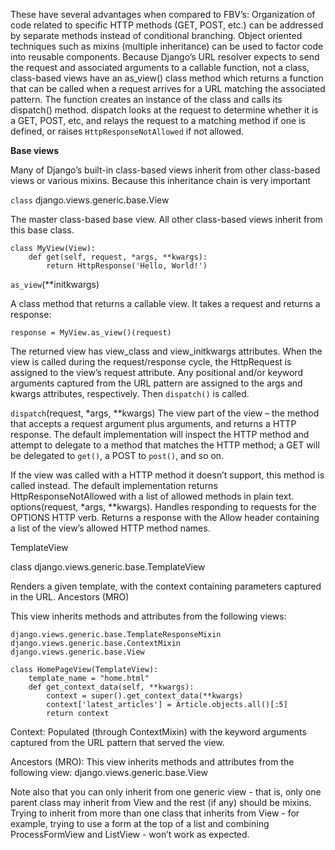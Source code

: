 These have several advantages when compared to FBV’s:
Organization of code related to specific HTTP methods (GET, POST, etc.) can be addressed by separate methods instead of conditional branching. 
Object oriented techniques such as mixins (multiple inheritance) can be used to factor code into reusable components. 
Because Django’s URL resolver expects to send the request and associated arguments to a callable function, not a class, class-based views have an as_view() class method which returns a function that can be called when a request arrives for a URL matching the associated pattern. The function creates an instance of the class and calls its dispatch() method. dispatch looks at the request to determine whether it is a GET, POST, etc, and relays the request to a matching method if one is defined, or raises `HttpResponseNotAllowed` if not allowed.

**Base views**

Many of Django’s built-in class-based views inherit from other class-based views or various mixins. Because this inheritance chain is very important 

`class` django.views.generic.base.View

The master class-based base view. All other class-based views inherit from this base class.

    class MyView(View):
        def get(self, request, *args, **kwargs):
            return HttpResponse('Hello, World!')

`as_view`(**initkwargs)

A class method that returns a callable view. It takes a request and returns a response: 

	response = MyView.as_view()(request)

The returned view has view_class and view_initkwargs attributes.
When the view is called during the request/response cycle, the HttpRequest is assigned to the view’s request attribute. Any positional and/or keyword arguments captured from the URL pattern are assigned to the args and kwargs attributes, respectively. Then `dispatch()` is called.

`dispatch`(request, *args, **kwargs)
The view part of the view – the method that accepts a request argument plus arguments, and returns a HTTP response.
The default implementation will inspect the HTTP method and attempt to delegate to a method that matches the HTTP method; a GET will be delegated to `get()`, a POST to `post()`, and so on.

If the view was called with a HTTP method it doesn’t support, this method is called instead.
The default implementation returns HttpResponseNotAllowed with a list of allowed methods in plain text.
options(request, *args, **kwargs). Handles responding to requests for the OPTIONS HTTP verb. Returns a response with the Allow header containing a list of the view’s allowed HTTP method names.

TemplateView

class django.views.generic.base.TemplateView

Renders a given template, with the context containing parameters captured in the URL.
Ancestors (MRO)

This view inherits methods and attributes from the following views:

    django.views.generic.base.TemplateResponseMixin 
    django.views.generic.base.ContextMixin 
    django.views.generic.base.View 
    
    class HomePageView(TemplateView):
        template_name = "home.html"
        def get_context_data(self, **kwargs):
            context = super().get_context_data(**kwargs)
            context['latest_articles'] = Article.objects.all()[:5]
            return context
        
Context: 
Populated (through ContextMixin) with the keyword arguments captured from the URL pattern that served the view.

Ancestors (MRO): This view inherits methods and attributes from the following view:
django.views.generic.base.View 

Note also that you can only inherit from one generic view - that is, only one parent class may inherit from View and the rest (if any) should be mixins. Trying to inherit from more than one class that inherits from View - for example, trying to use a form at the top of a list and combining ProcessFormView and ListView - won’t work as expected. 
